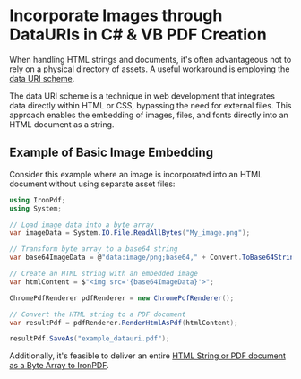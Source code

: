 # Incorporate Images through DataURIs in C# & VB PDF Creation

When handling HTML strings and documents, it's often advantageous not to rely on a physical directory of assets. A useful workaround is employing the [data URI scheme](https://en.wikipedia.org/wiki/Data_URI_scheme).

The data URI scheme is a technique in web development that integrates data directly within HTML or CSS, bypassing the need for external files. This approach enables the embedding of images, files, and fonts directly into an HTML document as a string.

## Example of Basic Image Embedding

Consider this example where an image is incorporated into an HTML document without using separate asset files:

```cs
using IronPdf;
using System;

// Load image data into a byte array
var imageData = System.IO.File.ReadAllBytes("My_image.png");

// Transform byte array to a base64 string
var base64ImageData = @"data:image/png;base64," + Convert.ToBase64String(imageData);

// Create an HTML string with an embedded image
var htmlContent = $"<img src='{base64ImageData}'>";

ChromePdfRenderer pdfRenderer = new ChromePdfRenderer();

// Convert the HTML string to a PDF document
var resultPdf = pdfRenderer.RenderHtmlAsPdf(htmlContent);

resultPdf.SaveAs("example_datauri.pdf");
```

Additionally, it's feasible to deliver an entire [HTML String or PDF document as a Byte Array to IronPDF](https://www.ironpdf.com/how-to/asp-net-mvc-pdf-binary/).